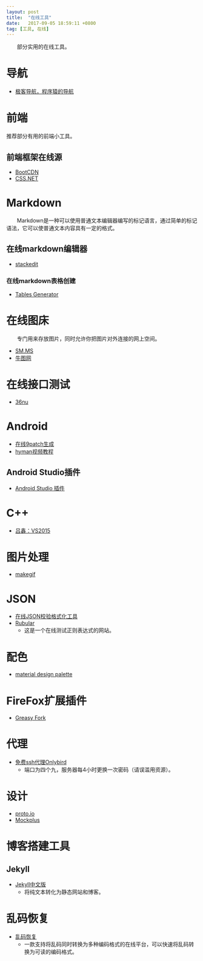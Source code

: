 ```yaml
---
layout: post
title:  "在线工具"
date:   2017-09-05 18:59:11 +0800
tag: [工具, 在线]
---
```


　　部分实用的在线工具。

# 导航

 - [极客导航，程序猿的导航](http://www.jikedaohang.com/)

# 前端

  推荐部分有用的前端小工具。

## 前端框架在线源

 - [BootCDN](http://www.bootcdn.cn/)
 - [CSS.NET](https://www.css.net/)

# Markdown

　　Markdown是一种可以使用普通文本编辑器编写的标记语言，通过简单的标记语法，它可以使普通文本内容具有一定的格式。

## 在线markdown编辑器

 - [stackedit](https://stackedit.io/editor#)

### 在线markdown表格创建

 - [Tables Generator](http://www.tablesgenerator.com/latex_tables)
 
# 在线图床

　　专门用来存放图片，同时允许你把图片对外连接的网上空间。

 - [SM.MS](https://sm.ms/) 
 - [牛图网](http://niupic.com/)

# 在线接口测试

 - [36nu](https://www.36nu.com/apiTest)
 
# Android 

 - [在线9patch生成](http://romannurik.github.io/AndroidAssetStudio/nine-patches.html)
 - [hyman视频教程](http://www.imooc.com/u/320852/courses?sort=publish)

## Android Studio插件

 - [Android Studio 插件](https://ydmmocoo.github.io/)

# C++

 - [吕鑫：VS2015](https://ke.qq.com/course/99398#term_id=100102505&amp;&amp;&amp;ADSESSION=1457692748&amp;ADTAG=CLIENT.QQ.5457_.0&amp;ADPUBNO=26551)

# 图片处理

 - [makegif](http://makeagif.com/)

# JSON

 - [在线JSON校验格式化工具](http://www.bejson.com/)
 - [Rubular](http://www.rubular.com/)
     - 这是一个在线测试正则表达式的网站。
 
# 配色

 - [ material design palette](https://www.materialpalette.com/)
 
# FireFox扩展插件

 - [Greasy Fork](https://greasyfork.org/)

# 代理

 - [免费ssh代理Onlybird](http://blog.onlybird.com/getfreessh)
     - 端口为四个九，服务器每4小时更换一次密码（请误滥用资源）。 

# 设计

 - [proto.io](https://proto.io/)
 - [Mockplus](https://www.mockplus.cn/)

# 博客搭建工具

## Jekyll

 - [Jekyll中文版](https://www.jekyll.com.cn/)
     - 将纯文本转化为静态网站和博客。

# 乱码恢复

 - [乱码恢复](http://www.mytju.com/classcode/tools/messyCodeRecover.asp)
     - 一款支持将乱码同时转换为多种编码格式的在线平台，可以快速将乱码转换为可读的编码格式。